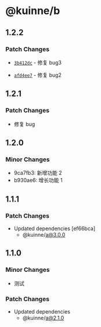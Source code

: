 # @kuinne/b

## 1.2.2

### Patch Changes

- [`3b412dc`](https://github.com/kuinne/pnpm-demo/commit/3b412dc5d76b547194ddc3d2e47f391d82091b9d) - 修复 bug3

- [`afd4ee7`](https://github.com/kuinne/pnpm-demo/commit/afd4ee7fd84b95dabbc66165153f7beab211ac0b) - 修复 bug2

## 1.2.1

### Patch Changes

- 修复 bug

## 1.2.0

### Minor Changes

- 9ca7fb3: 新增功能 2
- b930ae6: 增长功能 1

## 1.1.1

### Patch Changes

- Updated dependencies [ef66bca]
  - @kuinne/a@3.0.0

## 1.1.0

### Minor Changes

- 测试

### Patch Changes

- Updated dependencies
  - @kuinne/a@2.1.0
